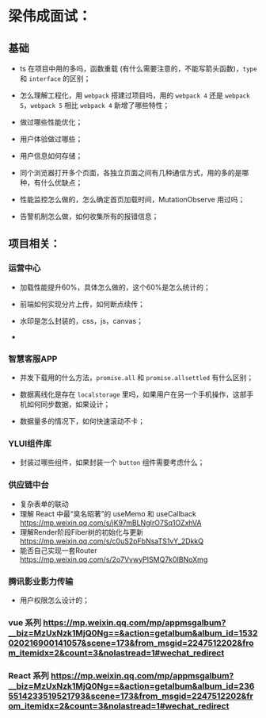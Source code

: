 # 梁伟成面试：

## 基础

- ts 在项目中用的多吗，函数重载 (有什么需要注意的，不能写箭头函数)，`type` 和 `interface` 的区别；

- 怎么理解工程化，用 `webpack` 搭建过项目吗，用的 `webpack 4` 还是 `webpack 5`，`webpack 5` 相比 `webpack 4` 新增了哪些特性；

- 做过哪些性能优化；

- 用户体验做过哪些；

- 用户信息如何存储；

- 同个浏览器打开多个页面，各独立页面之间有几种通信方式，用的多的是哪种，有什么优缺点；

- 性能监控怎么做的，怎么确定首页加载时间，MutationObserve 用过吗；

- 告警机制怎么做，如何收集所有的报错信息；


## 项目相关：

### 运营中心

- 加载性能提升60%，具体怎么做的，这个60%是怎么统计的；

- 前端如何实现分片上传，如何断点续传；

- 水印是怎么封装的，css，js，canvas；

- 

### 智慧客服APP

- 并发下载用的什么方法，`promise.all` 和 `promise.allsettled` 有什么区别；

- 数据离线化是存在 `localstorage` 里吗，如果用户在另一个手机操作，这部手机如何同步数据，如果设计；

- 数据量多的情况下，如何快速滚动不卡；

### YLUI组件库

- 封装过哪些组件，如果封装一个 `button` 组件需要考虑什么；

### 供应链中台

- 复杂表单的联动
- 理解 React 中最“臭名昭著”的 useMemo 和 useCallback  https://mp.weixin.qq.com/s/jK97mBLNgIrO7Sq1OZxhVA
- 理解Render阶段Fiber树的初始化与更新 https://mp.weixin.qq.com/s/c0uS2pFbNsaTS1vY_2DkkQ
- 能否自己实现一套Router https://mp.weixin.qq.com/s/2o7VvwyPISMQ7k0IBNoXmg

### 腾讯影业影力传输

- 用户权限怎么设计的；



### vue 系列 https://mp.weixin.qq.com/mp/appmsgalbum?__biz=MzUxNzk1MjQ0Ng==&action=getalbum&album_id=1532020216900141057&scene=173&from_msgid=2247512202&from_itemidx=2&count=3&nolastread=1#wechat_redirect

### React 系列 https://mp.weixin.qq.com/mp/appmsgalbum?__biz=MzUxNzk1MjQ0Ng==&action=getalbum&album_id=2365514233519521793&scene=173&from_msgid=2247512202&from_itemidx=2&count=3&nolastread=1#wechat_redirect